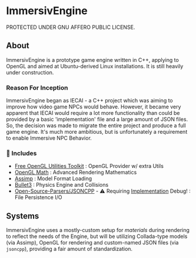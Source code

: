 # ImmersivEngine
PROTECTED UNDER GNU AFFERO PUBLIC LICENSE.

## About
ImmersivEngine is a prototype game engine written in C++, applying to OpenGL and aimed at Ubuntu-derived Linux installations. It is still heavily under construction.
### Reason For Inception
ImmersivEngine began as IECAI - a C++ project which was aiming to improve how video game NPCs would behave. However, it became very apparent that IECAI would require a lot more functionality than could be provided by a basic 'implementation' file and a large amount of JSON files. So, the decision was made to migrate the entire project and produce a full game engine. It's much more ambitious, but is unfortunately a requirement to enable Immersive NPC Behavior.
### :ledger: Includes
- [Free OpenGL Utilities Toolkit](http://freeglut.sourceforge.net/docs/api.php) : OpenGL Provider w/ extra Utils
- [OpenGL Math](https://github.com/g-truc/glm) : Advanced Rendering Mathematics
- [Assimp](https://github.com/assimp/assimp) : Model Format Loading
- [Bullet3](https://github.com/bulletphysics/bullet3) : Physics Engine and Collisions
- [Open-Source-Parsers/JSONCPP](https://github.com/open-source-parsers/jsoncpp) - :warning: Requiring [Implementation](https://github.com/Evan-Clegern/ImmersivEngine/tree/testing-nov2020/basic) Debug! : File Persistence I/O

## Systems
ImmersivEngine uses a mostly-custom setup for *materials* during rendering to reflect the needs of the Engine, but will be utilizing Collada-type models (via Assimp), OpenGL for rendering and custom-named JSON files (via `jsoncpp`), providing a fair amount of standardization.

